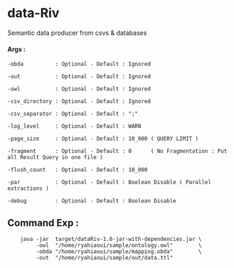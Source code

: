 # data-Riv

Semantic data producer from csvs &amp; databases 

#### Args :

    -obda          : Optional - Default : Ignored

    -out           : Optional - Default : Ignored
    
    -owl           : Optional - Default : Ignored
  
    -csv_directory : Optional - Default : Ignored
    
    -csv_separator : Optional - Default : ";"

    -log_level     : Optional - Default : WARN
    
    -page_size     : Optional - Default : 10_000 ( QUERY LIMIT )

    -fragment      : Optional - Default : 0      ( No Fragmentation : Put all Result Query in one file )
 
    -flush_count   : Optional - Default : 10_000
 
    -par           : Optional - Default : Boolean Disable ( Parallel extractions )

    -debug         : Optional - Default : Boolean Disable
 

## Command Exp : 

```
    java -jar  target/dataRiv-1.0-jar-with-dependencies.jar \
         -owl  "/home/ryahiaoui/sample/ontology.owl"        \
         -obda "/home/ryahiaoui/sample/mapping.obda"        \
         -out  "/home/ryahiaoui/sample/out/data.ttl"
```

